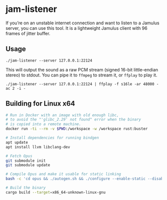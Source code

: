 # jam-listener

If you’re on an unstable internet connection and want to listen to a Jamulus server, you can use this tool.
It is a lightweight Jamulus client with 96 frames of jitter buffer.

## Usage

```
./jam-listener --server 127.0.0.1:22124
```

This will output the sound as a raw PCM stream (signed 16-bit little-endian stereo) to stdout.
You can pipe it to `ffmpeg` to stream it, or `ffplay` to play it.

```
./jam-listener --server 127.0.0.1:22124 | ffplay -f s16le -ar 48000 -ac 2 -i -
```

## Building for Linux x64

```sh
# Run in Docker with an image with old enough libc,
# to avoid the "'glibc_2.29' not found" error when the binary
# is copied into a remote machine.
docker run -ti --rm -v $PWD:/workspace -w /workspace rust:buster

# Install dependencies for running bindgen
apt update
apt install llvm libclang-dev

# Fetch Opus
git submodule init
git submodule update

# Compile Opus and make it usable for static linking
bash -c 'cd opus && ./autogen.sh && ./configure --enable-static --disable-shared --enable-custom-modes --disable-hardening && make'

# Build the binary
cargo build --target=x86_64-unknown-linux-gnu
```
